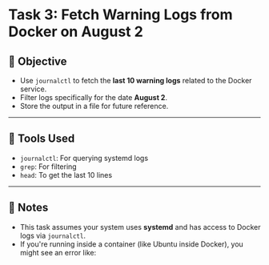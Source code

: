 # Task 3: Fetch Warning Logs from Docker on August 2

## 🎯 Objective

- Use `journalctl` to fetch the **last 10 warning logs** related to the Docker service.
- Filter logs specifically for the date **August 2**.
- Store the output in a file for future reference.

---

## 🔧 Tools Used

- `journalctl`: For querying systemd logs
- `grep`: For filtering
- `head`: To get the last 10 lines

---

## 📝 Notes

- This task assumes your system uses **systemd** and has access to Docker logs via `journalctl`.
- If you're running inside a container (like Ubuntu inside Docker), you might see an error like:
